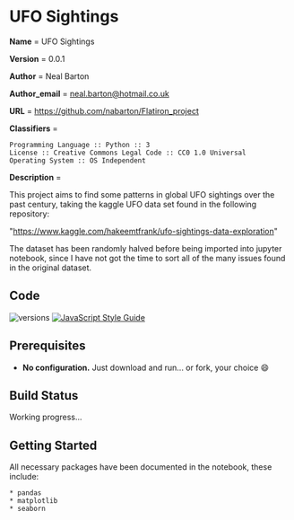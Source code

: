 # UFO Sightings

**Name** = UFO Sightings

**Version** = 0.0.1

**Author** = Neal Barton

**Author_email** = neal.barton@hotmail.co.uk

**URL** = https://github.com/nabarton/Flatiron_project

**Classifiers** =

    Programming Language :: Python :: 3
    License :: Creative Commons Legal Code :: CC0 1.0 Universal
    Operating System :: OS Independent

**Description** = 

This project aims to find some patterns in global UFO sightings over the past century, 
taking the kaggle UFO data set found in the following repository: 

"https://www.kaggle.com/hakeemtfrank/ufo-sightings-data-exploration"

The dataset has been randomly halved before being imported into jupyter notebook, since
I have not got the time to sort all of the many issues found in the original dataset.
 
## Code

![versions](https://img.shields.io/pypi/pyversions/pybadges.svg)
[![JavaScript Style Guide](https://img.shields.io/badge/code_style-standard-brightgreen.svg)](https://standardjs.com)

## Prerequisites

- **No configuration.** Just download and run... or fork, your choice :smile:  

## Build Status

Working progress...

## Getting Started

All necessary packages have been documented in the notebook, these include: 

	* pandas
	* matplotlib
	* seaborn


